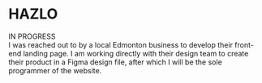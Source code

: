 # HAZLO

IN PROGRESS
<br>
I was reached out to by a local Edmonton business to develop their front-end landing page. I am working directly with their design team to create their product in a Figma design file, after which I will be the sole programmer of the website.
